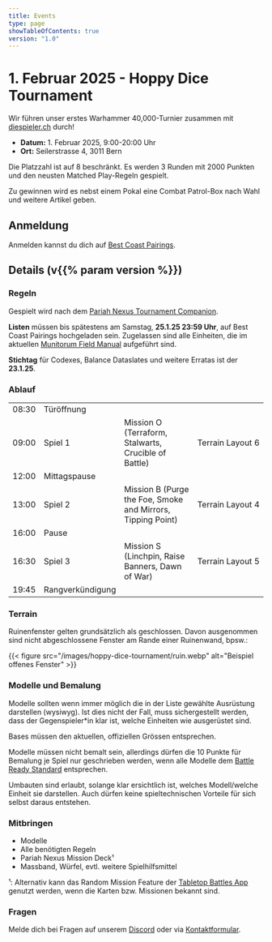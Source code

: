 ```yaml
---
title: Events
type: page
showTableOfContents: true
version: "1.0"
---
```

# 1. Februar 2025 - Hoppy Dice Tournament

Wir führen unser erstes Warhammer 40,000-Turnier zusammen mit [diespieler.ch](https://diespieler.ch) durch!

- **Datum:** 1. Februar 2025, 9:00-20:00 Uhr
- **Ort:** Seilerstrasse 4, 3011 Bern

Die Platzzahl ist auf 8 beschränkt. Es werden 3 Runden mit 2000 Punkten und den neusten Matched Play-Regeln gespielt.

Zu gewinnen wird es nebst einem Pokal eine Combat Patrol-Box nach Wahl und weitere Artikel geben.


## Anmeldung

Anmelden kannst du dich auf [Best Coast Pairings](https://www.bestcoastpairings.com/event/BY47T0PFL8).


## Details (v{{% param version %}})
### Regeln

Gespielt wird nach dem [Pariah Nexus Tournament Companion](https://assets.warhammer-community.com/eng_warhammer40000_pariah_nexus_tournament_companion-eixdmbxjrp-dddcylhhbo.pdf).

**Listen** müssen bis spätestens am Samstag, **25.1.25 23:59 Uhr**, auf Best Coast Pairings hochgeladen sein.
Zugelassen sind alle Einheiten, die im aktuellen [Munitorum Field Manual](https://assets.warhammer-community.com/eng_wh40k_core&key_munitorum_field_manual_dec2024-7nrluyjjjp-ati25utyka.pdf) aufgeführt sind.

**Stichtag** für Codexes, Balance Dataslates und weitere Erratas ist der **23.1.25**.


### Ablauf

|        |                  |                                                             |                            |
| ------ | ---------------- | ----------------------------------------------------------- | -------------------------- |
| 08:30  | Türöffnung       |                                                             |                            |
| 09:00  | Spiel 1          | Mission O (Terraform, Stalwarts, Crucible of Battle)        | Terrain&#160;Layout&#160;6 |
| 12:00  | Mittagspause     |                                                             |                            |
| 13:00  | Spiel 2          | Mission B (Purge the Foe, Smoke and Mirrors, Tipping Point) | Terrain&#160;Layout&#160;4 |
| 16:00  | Pause            |                                                             |                            |
| 16:30  | Spiel 3          | Mission S (Linchpin, Raise Banners, Dawn of War)            | Terrain&#160;Layout&#160;5 |
| 19:45  | Rangverkündigung |                                                             |                            |


### Terrain

Ruinenfenster gelten grundsätzlich als geschlossen. Davon ausgenommen sind nicht abgeschlossene Fenster am Rande einer Ruinenwand, bpsw.:

{{< figure src="/images/hoppy-dice-tournament/ruin.webp" alt="Beispiel offenes Fenster" >}}


### Modelle und Bemalung

Modelle sollten wenn immer möglich die in der Liste gewählte Ausrüstung darstellen (wysiwyg).
Ist dies nicht der Fall, muss sichergestellt werden, dass der Gegenspieler\*in klar ist, welche Einheiten wie ausgerüstet sind.

Bases müssen den aktuellen, offiziellen Grössen entsprechen.

Modelle müssen nicht bemalt sein, allerdings dürfen die 10 Punkte für Bemalung je Spiel nur geschrieben werden, wenn alle Modelle dem [Battle Ready Standard](https://www.warhammer-community.com/en-gb/articles/xcSERTQx/citadel-colour-just-what-is-battle-ready/) entsprechen.

Umbauten sind erlaubt, solange klar ersichtlich ist, welches Modell/welche Einheit sie darstellen.
Auch dürfen keine spieltechnischen Vorteile für sich selbst daraus entstehen.


### Mitbringen

- Modelle
- Alle benötigten Regeln
- Pariah Nexus Mission Deck¹
- Massband, Würfel, evtl. weitere Spielhilfsmittel

¹: Alternativ kann das Random Mission Feature der [Tabletop Battles App](https://ttba.goonhammer.com/) genutzt werden, wenn die Karten bzw. Missionen bekannt sind.


### Fragen

Melde dich bei Fragen auf unserem [Discord](https://discord.gg/Vzq39FbuYt) oder via [Kontaktformular](/de/contact/).
